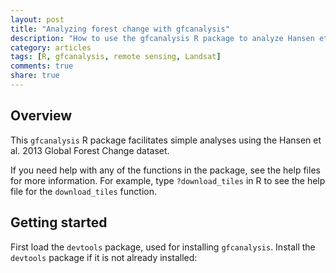 ```yaml
---
layout: post
title: "Analyzing forest change with gfcanalysis"
description: "How to use the gfcanalysis R package to analyze Hansen et al. 2013 Global Forest Change dataset"
category: articles
tags: [R, gfcanalysis, remote sensing, Landsat]
comments: true
share: true
---
```


## Overview
This `gfcanalysis` R package facilitates simple analyses using the Hansen et 
al.  2013 Global Forest Change dataset. 

If you need help with any of the functions in the package, see the help files 
for more information. For example, type `?download_tiles` in R to see the help 
file for the `download_tiles` function.

## Getting started

First load the `devtools` package, used for installing `gfcanalysis`. Install the 
`devtools` package if it is not already installed:










































